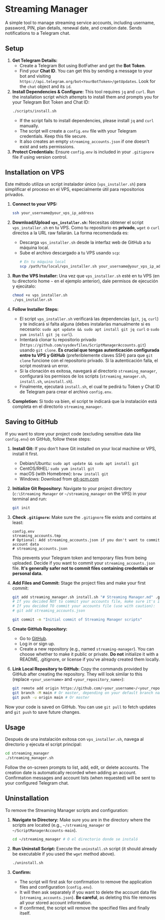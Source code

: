 # Streaming Manager

A simple tool to manage streaming service accounts, including username, password, PIN, plan details, renewal date, and creation date. Sends notifications to a Telegram chat.

## Setup

1.  **Get Telegram Details:**
    *   Create a Telegram Bot using BotFather and get the **Bot Token**.
    *   Find your **Chat ID**. You can get this by sending a message to your bot and visiting `https://api.telegram.org/bot<YourBotToken>/getUpdates`. Look for the `chat` object and its `id`.
2.  **Install Dependencies & Configure:** This tool requires `jq` and `curl`. Run the installation script which attempts to install them and prompts you for your Telegram Bot Token and Chat ID:
    ```bash
    ./scripts/install.sh
    ```
    *   If the script fails to install dependencies, please install `jq` and `curl` manually.
    *   The script will create a `config.env` file with your Telegram credentials. Keep this file secure.
    *   It also creates an empty `streaming_accounts.json` if one doesn't exist and sets permissions.
3.  **Protect Credentials:** Ensure `config.env` is included in your `.gitignore` file if using version control.

## Installation on VPS

Este método utiliza un script instalador único (`vps_installer.sh`) para simplificar el proceso en el VPS, especialmente útil para repositorios privados.

1.  **Connect to your VPS:**
    ```bash
    ssh your_username@your_vps_ip_address
    ```

2.  **Download/Upload `vps_installer.sh`:**
    Necesitas obtener el script `vps_installer.sh` en tu VPS. Como tu repositorio es **privado**, `wget` o `curl` directos a la URL raw fallarán. La forma recomendada es:
    *   Descarga `vps_installer.sh` desde la interfaz web de GitHub a tu máquina local.
    *   Sube el archivo descargado a tu VPS usando `scp`:
        ```bash
        # En tu máquina local
        scp /path/to/local/vps_installer.sh your_username@your_vps_ip_address:~/
        ```

3.  **Run the VPS Installer:**
    Una vez que `vps_installer.sh` esté en tu VPS (en tu directorio home `~` en el ejemplo anterior), dale permisos de ejecución y ejecútalo:
    ```bash
    chmod +x vps_installer.sh
    ./vps_installer.sh
    ```

4.  **Follow Installer Steps:**
    *   El script `vps_installer.sh` verificará las dependencias (`git`, `jq`, `curl`) y te indicará si falta alguna (debes instalarlas manualmente si es necesario: `sudo apt update && sudo apt install git jq curl` o `sudo yum install git jq curl`).
    *   Intentará clonar tu repositorio privado (`https://github.com/sysdevfiles/ScriptManagerAccounts.git`) usando `git clone`. **Es crucial que tengas autenticación configurada entre tu VPS y GitHub** (preferiblemente claves SSH) para que `git clone` funcione con el repositorio privado. Si la autenticación falla, el script mostrará un error.
    *   Si la clonación es exitosa, navegará al directorio `streaming_manager`, configurará los permisos de los scripts (`streaming_manager.sh`, `install.sh`, `uninstall.sh`).
    *   Finalmente, ejecutará `install.sh`, el cual te pedirá tu Token y Chat ID de Telegram para crear el archivo `config.env`.

5.  **Completion:**
    Si todo va bien, el script te indicará que la instalación está completa en el directorio `streaming_manager`.

## Saving to GitHub

If you want to store your project code (excluding sensitive data like `config.env`) on GitHub, follow these steps:

1.  **Install Git:** If you don't have Git installed on your local machine or VPS, install it first.
    *   Debian/Ubuntu: `sudo apt update && sudo apt install git`
    *   CentOS/RHEL: `sudo yum install git`
    *   macOS (with Homebrew): `brew install git`
    *   Windows: Download from [git-scm.com](https://git-scm.com/)

2.  **Initialize Git Repository:** Navigate to your project directory (`c:\Streaming Manager` or `~/streaming_manager` on the VPS) in your terminal and run:
    ```bash
    git init
    ```

3.  **Check `.gitignore`:** Make sure the `.gitignore` file exists and contains at least:
    ```gitignore
    config.env
    streaming_accounts.tmp
    # Optional: Add streaming_accounts.json if you don't want to commit account data
    # streaming_accounts.json
    ```
    This prevents your Telegram token and temporary files from being uploaded. Decide if you want to commit your `streaming_accounts.json` file. **It's generally safer not to commit files containing credentials or personal data.**

4.  **Add Files and Commit:** Stage the project files and make your first commit:
    ```bash
    git add streaming_manager.sh install.sh "# Streaming Manager.md" .gitignore
    # If you decided NOT to commit your accounts file, make sure it's in .gitignore
    # If you decided TO commit your accounts file (use with caution):
    # git add streaming_accounts.json

    git commit -m "Initial commit of Streaming Manager scripts"
    ```

5.  **Create GitHub Repository:**
    *   Go to [GitHub](https://github.com/).
    *   Log in or sign up.
    *   Create a new repository (e.g., named `streaming-manager`). You can choose whether to make it public or private. **Do not** initialize it with a README, .gitignore, or license if you've already created them locally.

6.  **Link Local Repository to GitHub:** Copy the commands provided by GitHub after creating the repository. They will look similar to this (replace `<your_username>` and `<your_repository_name>`):
    ```bash
    git remote add origin https://github.com/<your_username>/<your_repository_name>.git
    git branch -M main # Or master, depending on your default branch name
    git push -u origin main # Or master
    ```

Now your code is saved on GitHub. You can use `git pull` to fetch updates and `git push` to save future changes.

## Usage

Después de una instalación exitosa con `vps_installer.sh`, navega al directorio y ejecuta el script principal:
```bash
cd streaming_manager
./streaming_manager.sh
```
Follow the on-screen prompts to list, add, edit, or delete accounts. The creation date is automatically recorded when adding an account. Confirmation messages and account lists (when requested) will be sent to your configured Telegram chat.

## Uninstallation

To remove the Streaming Manager scripts and configuration:

1.  **Navigate to Directory:**
    Make sure you are in the directory where the scripts are located (e.g., `~/streaming_manager` or `~/ScriptManagerAccounts-main`).
    ```bash
    cd ~/streaming_manager # O el directorio donde se instaló
    ```

2.  **Run Uninstall Script:**
    Execute the `uninstall.sh` script (it should already be executable if you used the `wget` method above).
    ```bash
    ./uninstall.sh
    ```

3.  **Confirm:**
    *   The script will first ask for confirmation to remove the application files and configuration (`config.env`).
    *   It will then ask separately if you want to delete the account data file (`streaming_accounts.json`). **Be careful**, as deleting this file removes all your stored account information.
    *   If confirmed, the script will remove the specified files and finally itself.
